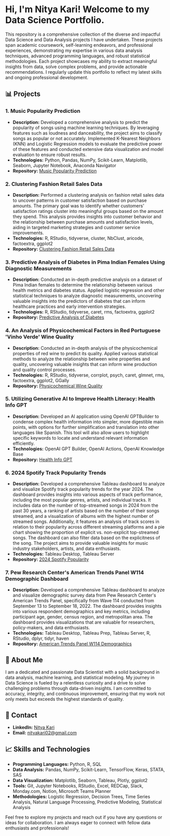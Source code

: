 # Hi, I'm Nitya Kari! Welcome to my Data Science Portfolio.
This repository is a comprehensive collection of the diverse and impactful Data Science and Data Analysis projects I have undertaken. These projects span academic coursework, self-learning endeavors, and professional experiences, demonstrating my expertise in various data analysis techniques, advanced programming languages, and robust statistical methodologies. Each project showcases my ability to extract meaningful insights from data, solve complex problems, and provide actionable recommendations. I regularly update this portfolio to reflect my latest skills and ongoing professional development.

## 📊 Projects

### 1. Music Popularity Prediction
- **Description:** Developed a comprehensive analysis to predict the popularity of songs using machine learning techniques. By leveraging features such as loudness and danceability, the project aims to classify songs as popular or not accurately. Implemented K-Nearest Neighbors (KNN) and Logistic Regression models to evaluate the predictive power of these features and conducted extensive data visualization and model evaluation to ensure robust results.
- **Technologies:** Python, Pandas, NumPy, Scikit-Learn, Matplotlib, Seaborn, Jupyter Notebook, Anaconda Navigator
- **Repository:** [Music Popularity Prediction](https://github.com/nityakari02/musicpopularityprediction.git)

### 2. Clustering Fashion Retail Sales Data
- **Description:** Performed a clustering analysis on fashion retail sales data to uncover patterns in customer satisfaction based on purchase amounts. The primary goal was to identify whether customers' satisfaction ratings cluster into meaningful groups based on the amount they spend. This analysis provides insights into customer behavior and the relationship between purchase amounts and satisfaction levels, aiding in targeted marketing strategies and customer service improvements.
- **Technologies:** R, RStudio, tidyverse, cluster, NbClust, aricode, factoextra, ggplot2
- **Repository:** [Clustering Fashion Retail Sales Data](https://github.com/nityakari02/fashionclusteringanalysis.git)

### 3. Predictive Analysis of Diabetes in Pima Indian Females Using Diagnostic Measurements
- **Description:** Conducted an in-depth predictive analysis on a dataset of Pima Indian females to determine the relationship between various health metrics and diabetes status. Applied logistic regression and other statistical techniques to analyze diagnostic measurements, uncovering valuable insights into the predictors of diabetes that can inform healthcare practices and early intervention strategies.
- **Technologies:** R, RStudio, tidyverse, caret, rms, factoextra, ggplot2
- **Repository:** [Predictive Analysis of Diabetes](https://github.com/nityakari02/predictiveanalysisdiabetes.git)

### 4. An Analysis of Physicochemical Factors in Red Portuguese 'Vinho Verde' Wine Quality
- **Description:** Conducted an in-depth analysis of the physicochemical properties of red wine to predict its quality. Applied various statistical methods to analyze the relationship between wine properties and quality, uncovering valuable insights that can inform wine production and quality control processes.
- **Technologies:** R, RStudio, tidyverse, corrplot, psych, caret, glmnet, rms, factoextra, ggplot2, GGally
- **Repository:** [Physicochemical Wine Quality](https://github.com/nityakari02/physicochemicalwinequality.git)

### 5. Utilizing Generative AI to Improve Health Literacy: Health Info GPT
- **Description:** Developed an AI application using OpenAI GPTBuilder to condense complex health information into simpler, more digestible main points, with options for further simplification and translation into other languages like Spanish. This tool will also allow users to highlight specific keywords to locate and understand relevant information efficiently.
- **Technologies:** OpenAI GPT Builder, OpenAI Actions, OpenAI Knowledge Base
- **Repository:** [Health Info GPT](https://github.com/nityakari02/HealthInfoHelper.git)

### 6. 2024 Spotify Track Popularity Trends
- **Description:** Developed a comprehensive Tableau dashboard to analyze and visualize Spotify track popularity trends for the year 2024. The dashboard provides insights into various aspects of track performance, including the most popular genres, artists, and individual tracks. It includes data on the number of top-streamed songs in 2024 from the past 30 years, a ranking of artists based on the number of their songs streamed, and a visualization of albums with the highest number of streamed songs. Additionally, it features an analysis of track scores in relation to their popularity across different streaming platforms and a pie chart showing the proportion of explicit vs. non-explicit top-streamed songs. The dashboard can also filter data based on the explicitness of the song. The project aims to provide valuable insights for music industry stakeholders, artists, and data enthusiasts.
- **Technologies:** Tableau Desktop, Tableau Server
- **Repository:** [2024 Spotify Popularity](https://github.com/nityakari02/2024SpotifyPopularity.git)

### 7. Pew Research Center's American Trends Panel W114 Demographic Dashboard
- **Description:** Developed a comprehensive Tableau dashboard to analyze and visualize demographic survey data from Pew Research Center's American Trends Panel, specifically from Wave 114 conducted from September 13 to September 18, 2022. The dashboard provides insights into various respondent demographics and key metrics, including participant age, gender, census region, and metropolitan area. The dashboard provides visualizations that are valuable for researchers, policy-makers, and data enthusiasts.
- **Technologies:** Tableau Desktop, Tableau Prep, Tableau Server, R, RStudio, dplyr, tidyr, haven
- **Repository:** [American Trends Panel W114 Demographics](https://github.com/nityakari02/ATP2024Demographics.git)

## 🌟 About Me

I am a dedicated and passionate Data Scientist with a solid background in data analysis, machine learning, and statistical modeling. My journey in Data Science is fueled by a relentless curiosity and a drive to solve challenging problems through data-driven insights. I am committed to accuracy, integrity, and continuous improvement, ensuring that my work not only meets but exceeds the highest standards of quality.

## 🔗 Contact

- **LinkedIn:** [Nitya Kari](https://www.linkedin.com/in/nityakari)
- **Email:** nityakari02@gmail.com

## 📈 Skills and Technologies

- **Programming Languages:** Python, R, SQL
- **Data Analysis:** Pandas, NumPy, Scikit-Learn, TensorFlow, Keras, STATA, SAS
- **Data Visualization:** Matplotlib, Seaborn, Tableau, Plotly, ggplot2
- **Tools:** Git, Jupyter Notebooks, RStudio, Excel, REDCap, Slack, Monday.com, Notion, Microsoft Teams Planner
- **Methodologies:** Logistic Regression, Decision Trees, Time Series Analysis, Natural Language Processing, Predictive Modeling, Statistical Analysis

Feel free to explore my projects and reach out if you have any questions or ideas for collaboration. I am always eager to connect with fellow data enthusiasts and professionals!

